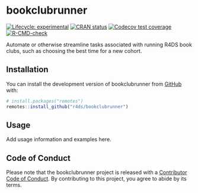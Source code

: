 
<!-- README.md is generated from README.Rmd. Please edit that file -->

# bookclubrunner

<!-- badges: start -->

[![Lifecycle:
experimental](https://img.shields.io/badge/lifecycle-experimental-orange.svg)](https://lifecycle.r-lib.org/articles/stages.html#experimental)
[![CRAN
status](https://www.r-pkg.org/badges/version/bookclubrunner)](https://CRAN.R-project.org/package=bookclubrunner)
[![Codecov test
coverage](https://codecov.io/gh/r4ds/bookclubrunner/branch/main/graph/badge.svg)](https://app.codecov.io/gh/r4ds/bookclubrunner?branch=main)
[![R-CMD-check](https://github.com/r4ds/bookclubrunner/actions/workflows/R-CMD-check.yaml/badge.svg)](https://github.com/r4ds/bookclubrunner/actions/workflows/R-CMD-check.yaml)
<!-- badges: end -->

Automate or otherwise streamline tasks associated with running R4DS book
clubs, such as choosing the best time for a new cohort.

## Installation

You can install the development version of bookclubrunner from
[GitHub](https://github.com/) with:

``` r
# install.packages("remotes")
remotes::install_github("r4ds/bookclubrunner")
```

## Usage

Add usage information and examples here.

## Code of Conduct

Please note that the bookclubrunner project is released with a
[Contributor Code of
Conduct](https://r4ds.github.io/bookclubrunner/CODE_OF_CONDUCT.html). By
contributing to this project, you agree to abide by its terms.
